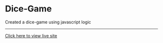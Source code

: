 # Dice-Game
Created a dice-game using javascript logic
***
[Click here to view live site](https://jayk-gupta.github.io/Dice-Game/)
